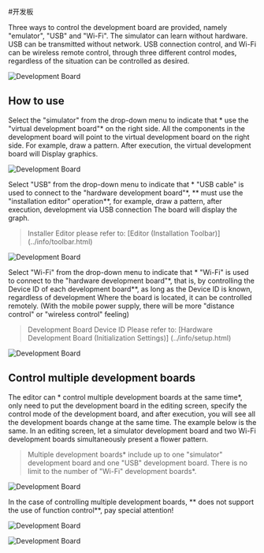#开发板

Three ways to control the development board are provided, namely "emulator", "USB" and "Wi-Fi". The simulator can learn without hardware. USB can be transmitted without network. USB connection control, and Wi-Fi can be wireless remote control, through three different control modes, regardless of the situation can be controlled as desired.

![Development Board](../images/zh-tw/docs/webbit/board/board-01.jpg)

## How to use

Select the "simulator" from the drop-down menu to indicate that * use the "virtual development board"* on the right side. All the components in the development board will point to the virtual development board on the right side. For example, draw a pattern. After execution, the virtual development board will Display graphics.

![Development Board](../images/zh-tw/docs/webbit/board/board-02.jpg)

Select "USB" from the drop-down menu to indicate that * "USB cable" is used to connect to the "hardware development board"*, ** must use the "installation editor" operation**, for example, draw a pattern, after execution, development via USB connection The board will display the graph.

> Installer Editor please refer to: [Editor (Installation Toolbar)] (../info/toolbar.html)

![Development Board](../images/zh-tw/docs/webbit/board/board-03.jpg)

Select "Wi-Fi" from the drop-down menu to indicate that * "Wi-Fi" is used to connect to the "hardware development board"*, that is, by controlling the Device ID of each development board**, as long as the Device ID is known, regardless of development Where the board is located, it can be controlled remotely. (With the mobile power supply, there will be more "distance control" or "wireless control" feeling)

> Development Board Device ID Please refer to: [Hardware Development Board (Initialization Settings)] (../info/setup.html)

![Development Board](../images/zh-tw/docs/webbit/board/board-04.jpg)


## Control multiple development boards

The editor can * control multiple development boards at the same time*, only need to put the development board in the editing screen, specify the control mode of the development board, and after execution, you will see all the development boards change at the same time. The example below is the same. In an editing screen, let a simulator development board and two Wi-Fi development boards simultaneously present a flower pattern.

> Multiple development boards* include up to one "simulator" development board and one "USB" development board. There is no limit to the number of "Wi-Fi" development boards*.

![Development Board](../images/zh-tw/docs/webbit/board/board-05.jpg)


In the case of controlling multiple development boards, ** does not support the use of function control**, pay special attention!

![Development Board](../images/zh-tw/docs/webbit/board/board-06.jpg)

![Development Board](../images/zh-tw/docs/webbit/board/board-07.jpg)